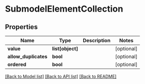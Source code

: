 # SubmodelElementCollection

## Properties
Name | Type | Description | Notes
------------ | ------------- | ------------- | -------------
**value** | **list[object]** |  | [optional] 
**allow_duplicates** | **bool** |  | [optional] 
**ordered** | **bool** |  | [optional] 

[[Back to Model list]](../README.md#documentation-for-models) [[Back to API list]](../README.md#documentation-for-api-endpoints) [[Back to README]](../README.md)

